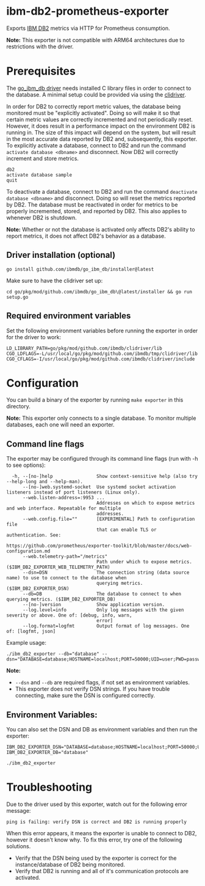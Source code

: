 # **ibm-db2-prometheus-exporter**
Exports [IBM DB2](https://www.ibm.com/products/db2/database) metrics via HTTP for Prometheus consumption.

**Note:** This exporter is not compatible with ARM64 architectures due to restrictions with the driver.

# Prerequisites

The [go_ibm_db driver](https://github.com/ibmdb/go_ibm_db) needs installed C library files in order to connect to the database. A minimal setup could be provided via using the [clidriver](https://github.com/ibmdb/go_ibm_db/blob/master/installer/setup.go).

In order for DB2 to correctly report metric values, the database being monitored must be "explicitly activated". Doing so will make it so that certain metric values are correctly incremented and not periodically reset. However, it does result in a performance impact on the environment DB2 is running in. The size of this impact will depend on the system, but will result in the most accurate data reported by DB2 and, subsequently, this exporter. To explicitly activate a database, connect to DB2 and run the command `activate database <dbname>` and disconnect. Now DB2 will correctly increment and store metrics. 
```
db2
activate database sample
quit
```
To deactivate a database, connect to DB2 and run the command `deactivate database <dbname>` and disconnect. Doing so will reset the metrics reported by DB2. The database must be reactivated in order for metrics to be properly incremented, stored, and reported by DB2. This also applies to whenever DB2 is shutdown.

**Note:** Whether or not the database is activated only affects DB2's ability to report metrics, it does not affect DB2's behavior as a database.

## Driver installation (optional)

```
go install github.com/ibmdb/go_ibm_db/installer@latest
```

Make sure to have the clidriver set up:
```
cd go/pkg/mod/github.com/ibmdb/go_ibm_db\@latest/installer && go run setup.go
```


## Required environment variables

Set the following environment variables before running the exporter in order for the driver to work:

```
LD_LIBRARY_PATH=go/pkg/mod/github.com/ibmdb/clidriver/lib
CGO_LDFLAGS=-L/usr/local/go/pkg/mod/github.com/ibmdb/tmp/clidriver/lib
CGO_CFLAGS=-I/usr/local/go/pkg/mod/github.com/ibmdb/clidriver/include
```

# Configuration

You can build a binary of the exporter by running `make exporter` in this directory.

**Note:** This exporter only connects to a single database. To monitor multiple databases, each one will need an exporter.
## Command line flags

The exporter may be configured through its command line flags (run with -h to see options):
```
  -h, --[no-]help                Show context-sensitive help (also try --help-long and --help-man).
      --[no-]web.systemd-socket  Use systemd socket activation listeners instead of port listeners (Linux only).
      --web.listen-address=:9953 ...
                                 Addresses on which to expose metrics and web interface. Repeatable for multiple
                                 addresses.
      --web.config.file=""       [EXPERIMENTAL] Path to configuration file
                                 that can enable TLS or authentication. See:
                                 https://github.com/prometheus/exporter-toolkit/blob/master/docs/web-configuration.md
      --web.telemetry-path="/metrics"
                                 Path under which to expose metrics. ($IBM_DB2_EXPORTER_WEB_TELEMETRY_PATH)
      --dsn=DSN                  The connection string (data source name) to use to connect to the database when
                                 querying metrics. ($IBM_DB2_EXPORTER_DSN)
      --db=DB                    The database to connect to when querying metrics. ($IBM_DB2_EXPORTER_DB)
      --[no-]version             Show application version.
      --log.level=info           Only log messages with the given severity or above. One of: [debug, info, warn,
                                 error]
      --log.format=logfmt        Output format of log messages. One of: [logfmt, json]
```

Example usage:
```
./ibm_db2_exporter --db="database" --dsn="DATABASE=database;HOSTNAME=localhost;PORT=50000;UID=user;PWD=password;"
```
**Note:**
  - `--dsn` and `--db` are required flags, if not set as environment variables.
  - This exporter does not verify DSN strings. If you have trouble connecting, make sure the DSN is configured correctly.

## Environment Variables:

You can also set the DSN and DB as environment variables and then run the exporter:  
```
IBM_DB2_EXPORTER_DSN="DATABASE=database;HOSTNAME=localhost;PORT=50000;UID=user;PWD=password;"  
IBM_DB2_EXPORTER_DB="database"  

./ibm_db2_exporter
```

# Troubleshooting
Due to the driver used by this exporter, watch out for the following error message:

`ping is failing: verify DSN is correct and DB2 is running properly`

When this error appears, it means the exporter is unable to connect to DB2, however it doesn't know why. To fix this error, try one of the following solutions.

- Verify that the DSN being used by the exporter is correct for the instance/database of DB2 being monitored.
- Verify that DB2 is running and all of it's communication protocols are activated. 

